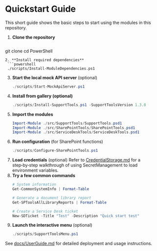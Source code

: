 # Quickstart Guide

This short guide shows the basic steps to start using the modules in this repository.

1. **Clone the repository**
   ```powershell
 git clone <repository-url>
 cd PowerShell
  ```
2. **Install required dependencies**
   ```powershell
   ./scripts/Install-ModuleDependencies.ps1
   ```
3. **Start the local mock API server** (optional)
   ```powershell
   ./scripts/Start-MockApiServer.ps1
   ```
4. **Install from gallery (optional)**
   ```powershell
   ./scripts/Install-SupportTools.ps1 -SupportToolsVersion 1.3.0
   ```
5. **Import the modules**
   ```powershell
   Import-Module ./src/SupportTools/SupportTools.psd1
   Import-Module ./src/SharePointTools/SharePointTools.psd1
   Import-Module ./src/ServiceDeskTools/ServiceDeskTools.psd1
   ```
6. **Run configuration** (for SharePoint functions)
   ```powershell
   ./scripts/Configure-SharePointTools.ps1
   ```
7. **Load credentials** (optional)
   Refer to [CredentialStorage.md](CredentialStorage.md) for a step‑by‑step
   walkthrough of using SecretManagement to load environment variables.
8. **Try a few common commands**
   ```powershell
   # System information
   Get-CommonSystemInfo | Format-Table

   # Generate a document library report
   Get-SPToolsAllLibraryReports | Format-Table

   # Create a Service Desk ticket
   New-SDTicket -Title "Test" -Description "Quick start test"
   ```
9. **Launch the interactive menu** (optional)
   ```powershell
   ./scripts/SupportToolsMenu.ps1
   ```

See [docs/UserGuide.md](UserGuide.md) for detailed deployment and usage instructions.
